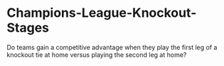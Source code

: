 # Champions-League-Knockout-Stages
Do teams gain a competitive advantage when they play the first leg of a knockout tie at home versus playing the second leg at home? 

